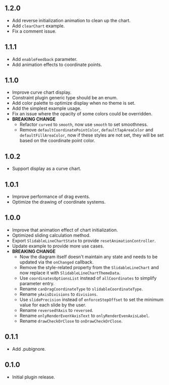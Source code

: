 ## 1.2.0

- Add reverse initialization animation to clean up the chart.
- Add `clearChart` example.
- Fix a comment issue.

## 1.1.1

- Add `enableFeedback` parameter.
- Add animation effects to coordinate points.

## 1.1.0

- Improve curve chart display.
- Constraint plugin generic type should be an enum.
- Add color palette to optimize display when no theme is set.
- Add the simplest example usage.
- Fix an issue where the opacity of some colors could be overridden.
- **BREAKING CHANGE**
  - Refactor `curved` to `smooth`, now use `smooth` to set smoothness.
  - Remove `defaultCoordinatePointColor`, `defaultTapAreaColor` and `defaultFillAreaColor`, now if these styles are not set, they will be set based on the coordinate point color.

## 1.0.2

- Support display as a curve chart.

## 1.0.1

- Improve performance of drag events.
- Optimize the drawing of coordinate systems.

## 1.0.0

- Improve that animation effect of chart initialization.
- Optimized sliding calculation method.
- Export `SlidableLineChartState` to provide `resetAnimationController`.
- Update example to provide more use cases.
- **BREAKING CHANGE**
  - Now the diagram itself doesn't maintain any state and needs to be updated via the `onChanged` callback.
  - Remove the style-related property from the `SlidableLineChart` and now replace it with `SlidableLineChartThemeData`.
  - Use `coordinatesOptionsList` instead of `allCoordinates` to simplify parameter entry.
  - Rename `canDragCoordinateType` to `slidableCoordinateType`.
  - Rename `yAxisDivisions` to `divisions`.
  - Use `slidePrecision` instead of `enforceStepOffset` to set the minimum value for each slide by the user.
  - Rename `reversedYAxis` to `reversed`.
  - Rename `onlyRenderEvenYAxisText` to `onlyRenderEvenAxisLabel`.
  - Rename `drawCheckOrClose` to `onDrawCheckOrClose`.

## 0.1.1

- Add .pubignore.

## 0.1.0

- Initial plugin release.
